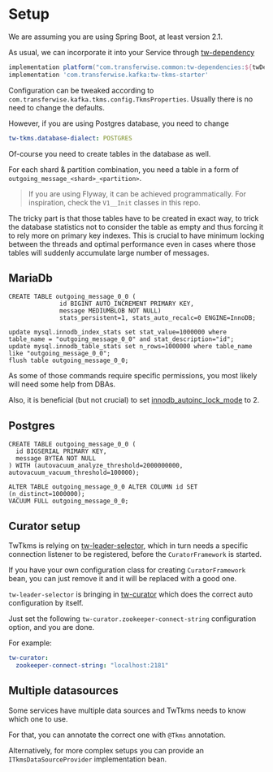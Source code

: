 # Setup 
We are assuming you are using Spring Boot, at least version 2.1.

As usual, we can incorporate it into your Service through [tw-dependency](https://github.com/transferwise/tw-dependencies)
```groovy
implementation platform("com.transferwise.common:tw-dependencies:${twDependenciesVersion}")
implementation 'com.transferwise.kafka:tw-tkms-starter'
```

Configuration can be tweaked according to `com.transferwise.kafka.tkms.config.TkmsProperties`. Usually there is no need to change the defaults.

However, if you are using Postgres database, you need to change
```yaml
tw-tkms.database-dialect: POSTGRES
```

Of-course you need to create tables in the database as well.

For each shard & partition combination, you need a table in a form of `outgoing_message_<shard>_<partition>`.

> If you are using Flyway, it can be achieved programmatically. For inspiration, check the `V1__Init` classes in this repo.

The tricky part is that those tables have to be created in exact way, to trick the database statistics not to consider
the table as empty and thus forcing it to rely more on primary key indexes. This is crucial to have minimum locking between the threads and
optimal performance even in cases where those tables will suddenly accumulate large number of messages.

## MariaDb

```mariadb
CREATE TABLE outgoing_message_0_0 (
              id BIGINT AUTO_INCREMENT PRIMARY KEY,
              message MEDIUMBLOB NOT NULL)
              stats_persistent=1, stats_auto_recalc=0 ENGINE=InnoDB;

update mysql.innodb_index_stats set stat_value=1000000 where table_name = "outgoing_message_0_0" and stat_description="id";
update mysql.innodb_table_stats set n_rows=1000000 where table_name like "outgoing_message_0_0";
flush table outgoing_message_0_0;
```

As some of those commands require specific permissions, you most likely will need some help from DBAs.

Also, it is beneficial (but not crucial) to set [innodb_autoinc_lock_mode](https://mariadb.com/docs/reference/es/system-variables/innodb_autoinc_lock_mode/) to 2.

## Postgres

```postgresql
CREATE TABLE outgoing_message_0_0 (
  id BIGSERIAL PRIMARY KEY,
  message BYTEA NOT NULL
) WITH (autovacuum_analyze_threshold=2000000000, autovacuum_vacuum_threshold=100000);

ALTER TABLE outgoing_message_0_0 ALTER COLUMN id SET (n_distinct=1000000);
VACUUM FULL outgoing_message_0_0;
```

## Curator setup
TwTkms is relying on [tw-leader-selector](https://github.com/transferwise/tw-leader-selector), which in turn needs a specific
connection listener to be registered, before the `CuratorFramework` is started.

If you have your own configuration class for creating `CuratorFramework` bean, you can just remove it and it will be replaced with a good one.

`tw-leader-selector` is bringing in [tw-curator](https://github.com/transferwise/tw-curator) which does the correct auto configuration by itself.

Just set the following `tw-curator.zookeeper-connect-string` configuration option, and you are done.
 
For example:
```yaml
tw-curator:
  zookeeper-connect-string: "localhost:2181"
```

## Multiple datasources

Some services have multiple data sources and TwTkms needs to know which one to use.

For that, you can annotate the correct one with `@Tkms` annotation.

Alternatively, for more complex setups you can provide an `ITkmsDataSourceProvider` implementation bean.

